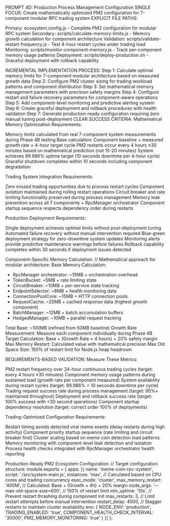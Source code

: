 PROMPT 4D: Production Process Management Configuration
SINGLE FOCUS: Create mathematically optimized PM2 configuration for 7-component modular RPC trading system
EXPLICIT FILE PATHS:

Primary: ecosystem.config.js - Complete PM2 configuration for modular RPC system
Secondary: scripts/calculate-memory-limits.js - Memory growth calculation for component architecture
Validation: scripts/validate-restart-frequency.js - Test 4-hour restart cycles under trading load
Monitoring: scripts/monitor-component-memory.js - Track per-component memory usage patterns
Deployment: scripts/deploy-production.sh - Graceful deployment with rollback capability

INCREMENTAL IMPLEMENTATION PROCESS:
Step 1: Calculate optimal memory limits for 7-component modular architecture based on measured growth data
Step 2: Configure PM2 cluster sizing for trading workload patterns and component distribution
Step 3: Set mathematical memory management parameters with precision safety margins
Step 4: Configure restart and failure recovery parameters for component-aware operations
Step 5: Add component-level monitoring and predictive alerting system
Step 6: Create graceful deployment and rollback procedures with health validation
Step 7: Generate production-ready configuration requiring zero manual tuning post-deployment
CLEAR SUCCESS CRITERIA:
Mathematical Memory Optimization Requirements:

Memory limits calculated from real 7-component system measurements during Phase 4B testing
Base calculation: Component baseline + measured growth rate × 4-hour target cycle
PM2 restarts occur every 4 hours ±30 minutes based on mathematical prediction (not 15-20 minutes)
System achieves 99.986% uptime target (10 seconds downtime per 4-hour cycle)
Graceful shutdown completes within 10 seconds including component degradation

Trading System Integration Requirements:

Zero missed trading opportunities due to process restart cycles
Component isolation maintained during rolling restart operations
Circuit breaker and rate limiting functionality preserved during process management
Memory leak prevention across all 7 components + RpcManager orchestrator
Component startup sequence respects dependency order during restarts

Production Deployment Requirements:

Single deployment achieves optimal limits without post-deployment tuning
Automated failure recovery without manual intervention required
Blue-green deployment strategy for zero-downtime system updates
Monitoring alerts provide predictive maintenance warnings before failures
Rollback capability completes within 30 seconds if deployment issues detected

Component-Specific Memory Calculation:
// Mathematical approach for modular architecture:
Base Memory Calculation:
- RpcManager orchestrator: ~15MB + orchestration overhead
- TokenBucket: ~5MB + rate limiting state
- CircuitBreaker: ~10MB + per-service state tracking  
- EndpointSelector: ~8MB + health monitoring data
- ConnectionPoolCore: ~15MB + HTTP connection pools
- RequestCache: ~25MB + cached response data (highest growth component)
- BatchManager: ~12MB + batch accumulation buffers
- HedgedManager: ~10MB + parallel request tracking

Total Base: ~100MB (refined from 50MB baseline)
Growth Rate Measurement: Measure each component individually during Phase 4B
Target Calculation: Base + (Growth Rate × 4 hours) + 20% safety margin
Max Memory Restart: Calculated value with mathematical precision
Max Old Space Size: 150% of restart limit for Node.js heap headroom

REQUIREMENTS-BASED VALIDATION:
Measure These Metrics:

PM2 restart frequency over 24-hour continuous trading cycles (target: every 4 hours ±30 minutes)
Component memory usage patterns during sustained load (growth rate per component measured)
System availability during restart cycles (target: 99.986% = 10 seconds downtime per cycle)
Trading request success rate during process management (target: 95%+ maintained throughout)
Deployment and rollback success rate (target: 100% success with <30 second operations)
Component startup dependency resolution (target: correct order 100% of deployments)

Trading-Optimized Configuration Requirements:

Restart timing avoids detected viral meme events (delay restarts during high activity)
Component priority startup sequence (rate limiting and circuit breaker first)
Cluster scaling based on meme coin detection load patterns
Memory monitoring with component-level leak detection and isolation
Process health checks integrated with RpcManager orchestrator health reporting

Production-Ready PM2 Ecosystem Configuration:
// Target configuration structure:
module.exports = {
  apps: [{
    name: 'meme-coin-rpc-system',
    script: './src/system-main.js',
    instances: 'max', // Calculated based on CPU cores and trading concurrency
    exec_mode: 'cluster',
    max_memory_restart: '400M', // Calculated: Base + (Growth × 4h) + 20% margin
    node_args: '--max-old-space-size=600', // 150% of restart limit
    min_uptime: '10s', // Prevent restart thrashing during component init
    max_restarts: 3, // Limit restart attempts before manual intervention
    restart_delay: 4000, // Stagger restarts to maintain cluster availability
    env: {
      NODE_ENV: 'production',
      TRADING_ENABLED: 'true',
      COMPONENT_HEALTH_CHECK_INTERVAL: '30000',
      PM2_MEMORY_MONITORING: 'true'
    }
  }]
};


